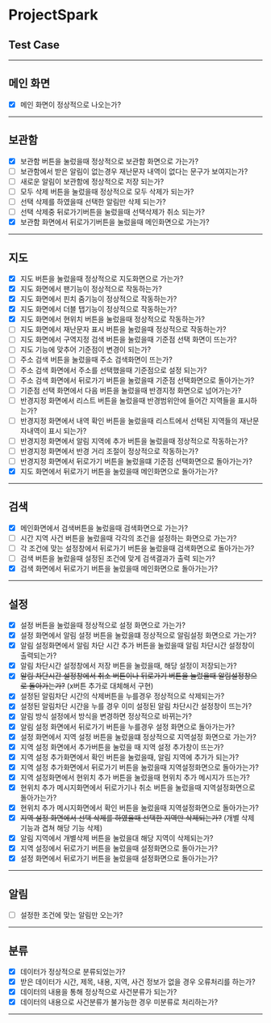 # ProjectSpark

## Test Case
*****
## 메인 화면
- [x] 메인 화면이 정상적으로 나오는가?
*****
## 보관함
- [x] 보관함 버튼을 눌렀을때 정상적으로 보관함 화면으로 가는가?
- [ ] 보관함에서 받은 알림이 없는경우 재난문자 내역이 없다는 문구가 보여지는가?
- [ ] 새로운 알림이 보관함에 정상적으로 저장 되는가?
- [ ] 모두 삭제 버튼을 눌렀을때 정상적으로 모두 삭제가 되는가?
- [ ] 선택 삭제를 하였을때 선택한 알림만 삭제 되는가?
- [ ] 선택 삭제중 뒤로가기버튼을 눌렀을때 선택삭제가 취소 되는가?
- [x] 보관함 화면에서 뒤로가기버튼을 눌렀을때 메인화면으로 가는가?
*****
## 지도
- [x] 지도 버튼을 눌렀을때 정상적으로 지도화면으로 가는가?
- [x] 지도 화면에서 팬기능이 정상적으로 작동하는가?
- [x] 지도 화면에서 핀치 줌기능이 정상적으로 작동하는가?
- [x] 지도 화면에서 더블 탭기능이 정상적으로 작동하는가?
- [x] 지도 화면에서 현위치 버튼을 눌렀을때 정상적으로 작동하는가?
- [ ] 지도 화면에서 재난문자 표시 버튼을 눌렀을때 정상적으로 작동하는가?
- [ ] 지도 화면에서 구역지정 검색 버튼을 눌렀을때 기준점 선택 화면이 뜨는가?
- [ ] 지도 기능에 맞추어 기준점이 변경이 되는가?
- [ ] 주소 검색 버튼을 눌렀을때 주소 검색화면이 뜨는가?
- [ ] 주소 검색 화면에서 주소를 선택했을때 기준점으로 설정 되는가?
- [ ] 주소 검색 화면에서 뒤로가기 버튼을 눌렀을때 기준점 선택화면으로 돌아가는가?
- [ ] 기준점 선택 화면에서 다음 버튼을 눌렀을때 반경지정 화면으로 넘어가는가?
- [ ] 반경지정 화면에서 리스트 버튼을 눌렀을때 반경범위안에 들어간 지역들을 표시하는가?
- [ ] 반경지정 화면에서 내역 확인 버튼을 눌렀을때 리스트에서 선택된 지역들의 재난문자내역이 표시 되는가?
- [ ] 반경지정 화면에서 알림 지역에 추가 버튼을 눌렀을때 정상적으로 작동하는가?
- [ ] 반경지정 화면에서 반경 거리 조절이 정상적으로 작동하는가?
- [ ] 반경지정 화면에서 뒤로가기 버튼을 눌렀을떄 기준점 선택화면으로 돌아가는가?
- [x] 지도 화면에서 뒤로가기 버튼을 눌렀을때 메인화면으로 돌아가는가?
*****
## 검색
- [x] 메인화면에서 검색버튼을 눌렀을때 검색화면으로 가는가?
- [ ] 시간 지역 사건 버튼을 눌렀을때 각각의 조건을 설정하는 화면으로 가는가?
- [ ] 각 조건에 맞는 설정창에서 뒤로가기 버튼을 눌렀을때 검색화면으로 돌아가는가?
- [ ] 검색 버튼을 눌렀을때 설정된 조건에 맞게 검색결과가 출력 되는가?
- [x] 검색 화면에서 뒤로가기 버튼을 눌렀을때 메인화면으로 돌아가는가?
*****
## 설정
- [x] 설정 버튼을 눌렀을때 정상적으로 설정 화면으로 가는가?
- [x] 설정 화면에서 알림 설정 버튼을 눌렀을떄 정상적으로 알림설정 화면으로 가는가?
- [x] 알림 설정화면에서 알림 차단 시간 추가 버튼을 눌렀을때 알림 차단시간 설정창이 출력되는가?
- [x] 알림 차단시간 설정창에서 저장 버튼을 눌렀을때, 해당 설정이 저장되는가?
- [x] ~~알림 차단시간 설정창에서 취소 버튼이나 뒤로가기 버튼을 눌렀을때 알림설정창으로 돌아가는가?~~
(x버튼 추가로 대체해서 구현)
- [x] 설정된 알림차단 시간의 삭제버튼을 누를경우 정상적으로 삭제되는가?
- [x] 설정된 알림차단 시간을 누를 경우 이미 설정된 알림 차단시간 설정창이 뜨는가?
- [x] 알림 방식 설정에서 방식을 변경하면 정상적으로 바뀌는가?
- [x] 알림 설정 화면에서 뒤로가기 버튼을 누를경우 설정 화면으로 돌아가는가?
- [x] 설정 화면에서 지역 설정 버튼을 눌렀을떄 정상적으로 지역설정 화면으로 가는가?
- [x] 지역 설정 화면에서 추가버튼을 눌렀을 때 지역 설정 추가창이 뜨는가?
- [x] 지역 설정 추가화면에서 확인 버튼을 눌렀을때, 알림 지역에 추가가 되는가?
- [x] 지역 설정 추가화면에서 뒤로가기 버튼을 눌렀을때 지역설정화면으로 돌아가는가?
- [x] 지역 설정화면에서 현위치 추가 버튼을 눌렀을때 현위치 추가 메시지가 뜨는가?
- [x] 현위치 추가 메시지화면에서 뒤로가기나 취소 버튼을 눌렀을때 지역설정화면으로 돌아가는가?
- [x] 현위치 추가 메시지화면에서 확인 버튼을 눌렀을때 지역설정화면으로 돌아가는가?
- [x] ~~지역 설정 화면에서 선택 삭제를 하였을때 선택한 지역만 삭제되는가?~~
(개별 삭제 기능과 겹쳐 해당 기능 삭제)
- [x] 알림 지역에서 개별삭제 버튼을 눌렀을대 해당 지역이 삭제되는가?
- [x] 지역 설정에서 뒤로가기 버튼을 눌렀을때 설정화면으로 돌아가는가?
- [x] 설정 화면에서 뒤로가기 버튼을 눌렀을때 설정화면으로 돌아가는가?
*****
## 알림
- [ ] 설정한 조건에 맞는 알림만 오는가?
*****
## 분류
- [x] 데이터가 정상적으로 분류되었는가?
- [x] 받은 데이터가 시간, 제목, 내용, 지역, 사건 정보가 없을 경우 오류처리를 하는가?
- [x] 데이터의 내용을 통해 정상적으로 사건분류가 되는가?
- [x] 데이터의 내용으로 사건분류가 불가능한 경우 미분류로 처리하는가?
*****
